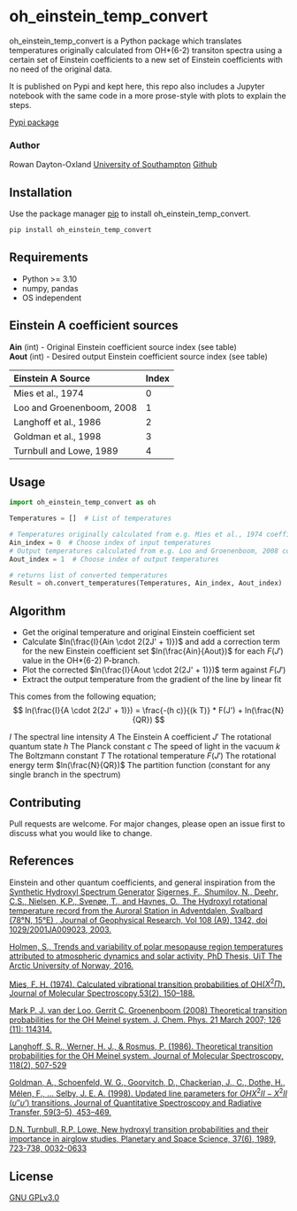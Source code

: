 # oh_einstein_temp_convert

oh_einstein_temp_convert is a Python package which translates temperatures originally calculated from OH*(6-2) transiton spectra using a certain set of Einstein coefficients to a new set of Einstein coefficients with no need of the original data.

It is published on Pypi and kept here, this repo also includes a Jupyter notebook with the same code in a more prose-style with plots to explain the steps.

[Pypi package](https://pypi.org/project/oh-einstein-temp-convert/)

### Author
Rowan Dayton-Oxland
[University of Southampton](https://www.southampton.ac.uk/people/5z2prx/miss-rowan-dayton-oxland)
[Github](https://github.com/r-daytonoxland)

## Installation

Use the package manager [pip](https://pip.pypa.io/en/stable/) to install oh_einstein_temp_convert.

```bash
pip install oh_einstein_temp_convert
```

## Requirements
- Python >= 3.10
- numpy, pandas
- OS independent

## Einstein A coefficient sources
 
**Ain** (int) - Original Einstein coefficient source index (see table)  
**Aout** (int) - Desired output Einstein coefficient source index (see table)  

| Einstein A Source            | Index |
|:-------------------------    |:------|
| Mies et al., 1974            | 0     |
| Loo and Groenenboom, 2008    | 1     |
| Langhoff et al., 1986        | 2     |
| Goldman et al., 1998         | 3     |
| Turnbull and Lowe, 1989      | 4     |

## Usage

```python
import oh_einstein_temp_convert as oh

Temperatures = []  # List of temperatures

# Temperatures originally calculated from e.g. Mies et al., 1974 coefficients
Ain_index = 0  # Choose index of input temperatures
# Output temperatures calculated from e.g. Loo and Groenenboom, 2008 coefficients. 
Aout_index = 1  # Choose index of output temperatures

# returns list of converted temperatures
Result = oh.convert_temperatures(Temperatures, Ain_index, Aout_index)
```

## Algorithm

- Get the original temperature and original Einstein coefficient set
- Calculate $ln(\frac{I}{Ain \cdot 2(2J' + 1)})$ and add a correction term for the new Einstein coefficient set $ln(\frac{Ain}{Aout})$ for each $F(J')$ value in the OH*(6-2) P-branch.
- Plot the corrected $ln(\frac{I}{Aout \cdot 2(2J' + 1)})$ term against $F(J')$
- Extract the output temperature from the gradient of the line by linear fit

This comes from the following equation;
$$
ln(\frac{I}{A \cdot 2(2J' + 1)}) = \frac{-(h c)}{(k T)} * F(J') + ln(\frac{N}{QR}) 
$$

$I$ The spectral line intensity
$A$ The Einstein A coefficient
$J'$ The rotational quantum state
$h$ The Planck constant
$c$ The speed of light in the vacuum
$k$ The Boltzmann constant
$T$ The rotational temperature
$F(J')$ The rotational energy term
$ln(\frac{N}{QR})$ The partition function (constant for any single branch in the spectrum)

## Contributing

Pull requests are welcome. For major changes, please open an issue first to discuss what you would like to change.

## References
Einstein and other quantum coefficients, and general inspiration from the [Synthetic Hydroxyl Spectrum Generator](http://kho.unis.no/Software/SyntheticOH/default.htm) 
[Sigernes, F., Shumilov, N., Deehr, C.S., Nielsen, K.P., Svenøe, T., and Havnes, O., The Hydroxyl rotational temperature record from the Auroral Station in Adventdalen, Svalbard (78°N, 15°E) , Journal of Geophysical Research, Vol 108 (A9), 1342, doi 1029/2001JA009023, 2003.](https://doi.org/10.1029/2001JA009023)

[Holmen, S., Trends and variability of polar mesopause region temperatures attributed to atmospheric dynamics and solar activity, PhD Thesis, UiT The Arctic University of Norway, 2016.](https://hdl.handle.net/10037/10740)

[Mies, F. H. (1974). Calculated vibrational transition probabilities of OH($X^2\Pi$). Journal of Molecular Spectroscopy,53(2), 150–188.](https://ui.adsabs.harvard.edu/link_gateway/1974JMoSp..53..150M/doi:10.1016/0022-2852(74)90125-8)

[Mark P. J. van der Loo, Gerrit C. Groenenboom (2008) Theoretical transition probabilities for the OH Meinel system. J. Chem. Phys. 21 March 2007; 126 (11): 114314.](https://doi.org/10.1063/1.2646859)

[Langhoff, S. R., Werner, H. J., & Rosmus, P. (1986). Theoretical transition probabilities for the OH Meinel system. Journal of Molecular Spectroscopy, 118(2), 507-529](https://doi.org/10.1016/0022-2852(86)90186-4)

[Goldman, A., Schoenfeld, W. G., Goorvitch, D., Chackerian, J., C., Dothe, H., Mélen, F., … Selby, J. E. A. (1998). Updated line parameters for $OH X^2II-X^2II$ ($\upsilon″\upsilon’$) transitions. Journal of Quantitative Spectroscopy and Radiative Transfer, 59(3–5), 453–469. ](https://ui.adsabs.harvard.edu/link_gateway/1998JQSRT..59..453G/doi:10.1016/S0022-4073(97)00112-X)
   
[D.N. Turnbull, R.P. Lowe, New hydroxyl transition probabilities and their importance in airglow studies, Planetary and Space Science, 37(6), 1989, 723-738, 0032-0633](https://doi.org/10.1016/0032-0633(89)90042-1)

## License

[GNU GPLv3.0](https://choosealicense.com/licenses/gpl-3.0/)

